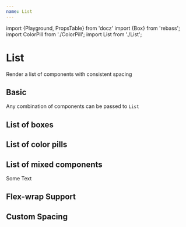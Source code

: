 ```yaml
---
name: List
---
```


import {Playground, PropsTable} from 'docz'
import {Box} from 'rebass';
import ColorPill from './ColorPill';
import List from './List';

# List

Render a list of components with consistent spacing

<PropsTable of={List} />

## Basic

Any combination of components can be passed to `List`

<Playground>
  <h2>List of boxes</h2>
  <List>
    <Box bg="#ddd" p={3} width="100px"/>
    <Box bg="#ddd" p={3} width="100px"/>
    <Box bg="#ddd" p={3} width="100px"/>
    <Box bg="#ddd" p={3} width="100px"/>
    <Box bg="#ddd" p={3} width="100px"/>
  </List>
  <h2>List of color pills</h2>
  <List>
    <ColorPill color="base" label="Color Pill"/>
    <ColorPill color="black" label="Color Pill"/>
    <ColorPill color="gray" label="Color Pill"/>
    <ColorPill color="grayLight" label="Color Pill"/>
    <ColorPill color="grayWhite" label="Color Pill"/>
  </List>
  <h2>List of mixed components</h2>
  <List>
    <ColorPill color="base" label="Color Pill"/>
    <Box bg="#ddd" p={3} width="100px"/>
    <ColorPill color="gray" label="Color Pill"/>
    <Box bg="#ddd" p={3} width="100px"/>
    <div>Some Text</div>
    <ColorPill color="grayLight" label="Color Pill"/>
  </List>
</Playground>

## Flex-wrap Support

<Playground>
  <List>
    <Box bg="#ddd" p={3} width="200px"/>
    <Box bg="#ddd" p={3} width="200px"/>
    <Box bg="#ddd" p={3} width="200px"/>
    <Box bg="#ddd" p={3} width="200px"/>
    <Box bg="#ddd" p={3} width="200px"/>
  </List>
</Playground>

## Custom Spacing

<Playground>
  <List spacing={3}>
    <Box bg="#ddd" p={3} width="100px"/>
    <Box bg="#ddd" p={3} width="100px"/>
    <Box bg="#ddd" p={3} width="100px"/>
    <Box bg="#ddd" p={3} width="100px"/>
    <Box bg="#ddd" p={3} width="100px"/>
  </List>
</Playground>
